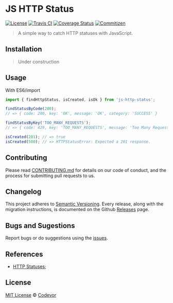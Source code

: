 # JS HTTP Status

[![License][license-badge]][license-url] [![Travis CI][travis-badge]][travis-url] [![Coverage Status][coverage-badge]][coverage-url] [![Commitizen][commitizen-badge]][commitizen-url]

> A simple way to catch HTTP statuses with JavaScript.

## Installation

<!-- js-http-status is available on npm/yarn:

```bash
$ npm install js-http-status --save
$ yarn add js-http-status
``` -->

> Under construction

## Usage

With ES6/import

```js
import { findHttpStatus, isCreated, isOk } from 'js-http-status';

findStatusByCode(200);
// => { code: 200, key: 'OK', message: 'OK', category: 'SUCCESS' }

findStatusByKey('TOO_MANY_REQUESTS');
// => { code: 429, key: 'TOO_MANY_REQUESTS', message: 'Too Many Requests', category: 'CLIENT_ERROR' }

isCreated(201); // => true
isCreated(500); // => HTTPStatusError: Expected a 201 response.
```

## Contributing

Please read [CONTRIBUTING.md](CONTRIBUTING.md) for details on our code of conduct, and the process for submitting pull requests to us.

## Changelog

This project adheres to [Semantic Versioning](https://semver.org/). Every release, along with the migration instructions, is documented on the Github [Releases](https://github.com/codevor/js-http-status/releases) page.

## Bugs and Sugestions

Report bugs or do suggestions using the [issues](https://github.com/codevor/js-http-status/issues).

## References

- [HTTP Statuses](https://httpstatuses.com/);

## License

[MIT License](LICENSE) © [Codevor](https://github.com/codevor)

[license-badge]: https://img.shields.io/github/license/codevor/js-http-status.svg
[license-url]: https://opensource.org/licenses/MIT
[coverage-badge]: https://coveralls.io/repos/github/codevor/js-http-status/badge.svg?branch=master
[coverage-url]: https://coveralls.io/github/codevor/js-http-status?branch=master
[travis-badge]: https://travis-ci.org/codevor/js-http-status.svg?branch=master
[travis-url]: https://travis-ci.org/codevor/js-http-status
[commitizen-badge]: https://img.shields.io/badge/commitizen-friendly-brightgreen.svg
[commitizen-url]: http://commitizen.github.io/cz-cli/
